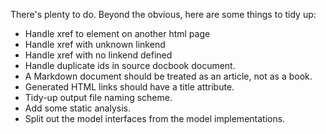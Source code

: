 There's plenty to do. Beyond the obvious, here are some things to tidy up:
* Handle xref to element on another html page
* Handle xref with unknown linkend
* Handle xref with no linkend defined
* Handle duplicate ids in source docbook document.
* A Markdown document should be treated as an article, not as a book.
* Generated HTML links should have a title attribute.
* Tidy-up output file naming scheme.
* Add some static analysis.
* Split out the model interfaces from the model implementations.
